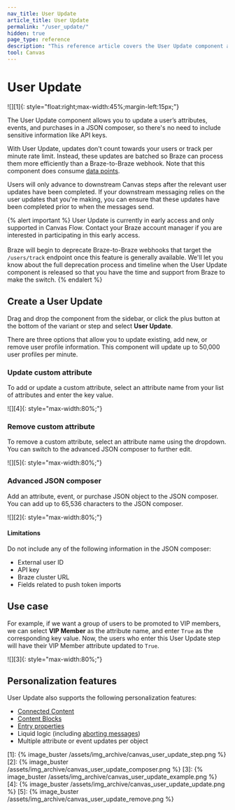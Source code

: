 ```yaml
---
nav_title: User Update 
article_title: User Update 
permalink: "/user_update/"
hidden: true
page_type: reference
description: "This reference article covers the User Update component and how to use them in your Canvases."
tool: Canvas
---
```


# User Update 

![][1]{: style="float:right;max-width:45%;margin-left:15px;"}

The User Update component allows you to update a user’s attributes, events, and purchases in a JSON composer, so there's no need to include sensitive information like API keys.

With User Update, updates don't count towards your users or track per minute rate limit. Instead, these updates are batched so Braze can process them more efficiently than a Braze-to-Braze webhook. Note that this component does consume [data points]({{site.baseurl}}/user_guide/onboarding_with_braze/data_points/).

Users will only advance to downstream Canvas steps after the relevant user updates have been completed. If your downstream messaging relies on the user updates that you're making, you can ensure that these updates have been completed prior to when the messages send.

{% alert important %}
User Update is currently in early access and only supported in Canvas Flow. Contact your Braze account manager if you are interested in participating in this early access. <br><br>Braze will begin to deprecate Braze-to-Braze webhooks that target the `/users/track` endpoint once this feature is generally available. We'll let you know about the full deprecation process and timeline when the User Update component is released so that you have the time and support from Braze to make the switch.
{% endalert %}

## Create a User Update

Drag and drop the component from the sidebar, or click the <i class="fas fa-plus-circle"></i> plus button at the bottom of the variant or step and select **User Update**. 

There are three options that allow you to update existing, add new, or remove user profile information. This component will update up to 50,000 user profiles per minute.

### Update custom attribute

To add or update a custom attribute, select an attribute name from your list of attributes and enter the key value.

![][4]{: style="max-width:80%;"}

### Remove custom attribute

To remove a custom attribute, select an attribute name using the dropdown. You can switch to the advanced JSON composer to further edit. 

![][5]{: style="max-width:80%;"}

### Advanced JSON composer

Add an attribute, event, or purchase JSON object to the JSON composer. You can add up to 65,536 characters to the JSON composer. 

![][2]{: style="max-width:80%;"}

#### Limitations

Do not include any of the following information in the JSON composer:
* External user ID
* API key
* Braze cluster URL
* Fields related to push token imports

## Use case

For example, if we want a group of users to be promoted to VIP members, we can select **VIP Member** as the attribute name, and enter `True` as the corresponding key value. Now, the users who enter this User Update step will have their VIP Member attribute updated to `True`.

![][3]{: style="max-width:80%;"}

## Personalization features

User Update also supports the following personalization features: 
* [Connected Content]({{site.baseurl}}/user_guide/personalization_and_dynamic_content/connected_content/) 
* [Content Blocks]({{site.baseurl}}/user_guide/engagement_tools/templates_and_media/content_blocks/)
* [Entry properties]({{site.baseurl}}/user_guide/engagement_tools/canvas/create_a_canvas/canvas_persistent_entry_properties/)
* Liquid logic (including [aborting messages]({{site.baseurl}}/user_guide/personalization_and_dynamic_content/liquid/aborting_messages/))
* Multiple attribute or event updates per object


[1]: {% image_buster /assets/img_archive/canvas_user_update_step.png %} 
[2]: {% image_buster /assets/img_archive/canvas_user_update_composer.png %} 
[3]: {% image_buster /assets/img_archive/canvas_user_update_example.png %} 
[4]: {% image_buster /assets/img_archive/canvas_user_update_update.png %} 
[5]: {% image_buster /assets/img_archive/canvas_user_update_remove.png %} 
